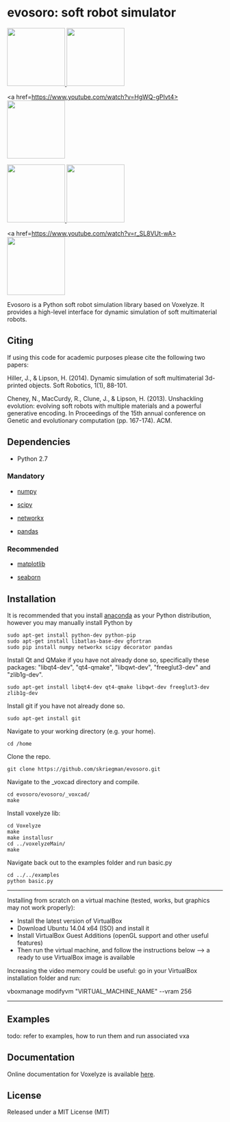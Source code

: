 evosoro: soft robot simulator
=======================================

<div class="row">
<a href=https://www.youtube.com/watch?v=XqIUJcuOgmwl>
<img src="http://seaborn.pydata.org/_static/hexbin_marginals_thumb.png" height="135" width="135">
</a>

<a href=https://youtu.be/EXuR_soDnFo>
<img src="http://seaborn.pydata.org/_static/anscombes_quartet_thumb.png" height="135" width="135">
</a>

<a href=https://www.youtube.com/watch?v=HgWQ-gPIvt4>
<img src="http://seaborn.pydata.org/_static/many_pairwise_correlations_thumb.png" height="135" width="135">
</a>

<a href=https://youtu.be/4ZqdvYrZ3ro>
<img src="http://seaborn.pydata.org/_static/many_facets_thumb.png" height="135" width="135">
</a>

<a href=https://youtu.be/Cw2SwPNwcfM>
<img src="http://seaborn.pydata.org/_static/scatterplot_matrix_thumb.png" height="135" width="135">
</a>

<a href=https://www.youtube.com/watch?v=r_SL8VUt-wA>
<img src="http://seaborn.pydata.org/_static/scatterplot_categorical_thumb.png" height="135" width="135">
</a>

</div>

Evosoro is a Python soft robot simulation library based on Voxelyze. It provides a high-level interface for dynamic simulation of soft multimaterial robots.






Citing
------

If using this code for academic purposes please cite the following two papers:

Hiller, J., & Lipson, H. (2014). 
Dynamic simulation of soft multimaterial 3d-printed objects. 
Soft Robotics, 1(1), 88-101.

Cheney, N., MacCurdy, R., Clune, J., & Lipson, H. (2013). 
Unshackling evolution: evolving soft robots with multiple materials and a powerful generative encoding. 
In Proceedings of the 15th annual conference on Genetic and evolutionary computation (pp. 167-174). ACM.


Dependencies
------------

- Python 2.7

### Mandatory

- [numpy](http://www.numpy.org/)

- [scipy](http://www.scipy.org/)

- [networkx](http://networkx.github.io/)

- [pandas](http://pandas.pydata.org/)

### Recommended

- [matplotlib](http://matplotlib.org/)

- [seaborn](http://seaborn.pydata.org/)


Installation
------------

<!--To install the released version, just do-->
    
<!--    pip install seaborn-->

<!--You may instead want to use the development version from Github, by running-->

<!--    pip install git+git://github.com/mwaskom/seaborn.git#egg=seaborn-->

It is recommended that you install [anaconda](https://docs.continuum.io/anaconda/install#) as your Python distribution, however you may manually install Python by

    sudo apt-get install python-dev python-pip
    sudo apt-get install libatlas-base-dev gfortran
    sudo pip install numpy networkx scipy decorator pandas

Install Qt and QMake if you have not already done so, specifically these packages: "libqt4-dev", "qt4-qmake", "libqwt-dev", "freeglut3-dev" and "zlib1g-dev".

    sudo apt-get install libqt4-dev qt4-qmake libqwt-dev freeglut3-dev zlib1g-dev


Install git if you have not already done so.

    sudo apt-get install git

Navigate to your working directory (e.g. your home).

    cd /home

Clone the repo.

    git clone https://github.com/skriegman/evosoro.git

Navigate to the _voxcad directory and compile.

    cd evosoro/evosoro/_voxcad/
    make

Install voxelyze lib:

    cd Voxelyze
    make
    make installusr
    cd ../voxelyzeMain/
    make

Navigate back out to the examples folder and run basic.py
    
    cd ../../examples
    python basic.py
    
    
------------------------------------
Installing from scratch on a virtual machine (tested, works, but graphics may not work properly):
- Install the latest version of VirtualBox
- Download Ubuntu 14.04 x64 (ISO) and install it
- Install VirtualBox Guest Additions (openGL support and other useful features)
- Then run the virtual machine, and follow the instructions below
--> a ready to use VirtualBox image is available

Increasing the video memory could be useful: go in your VirtualBox installation folder and run:

vboxmanage modifyvm "VIRTUAL_MACHINE_NAME" --vram 256

------------------------------------


Examples
--------

todo: refer to examples, how to run them and run associated vxa


Documentation
-------------

Online documentation for Voxelyze is available [here](http://jonhiller.github.io/Voxelyze/annotated.html).


License
-------

Released under a MIT License (MIT)



<!--Other papers-->

<!--Hiller, J., & Lipson, H. (2012). -->
<!--Automatic design and manufacture of soft robots. -->
<!--IEEE Transactions on Robotics, 28(2), 457-466.-->

<!--F. Corucci, N. Cheney, H. Lipson, C. Laschi, and J. Bongard, "Evolving swimming soft-bodied creatures", ALIFE XV, The Fifteenth International Conference on the Synthesis and Simulation of Living Systems, 2016 (late breaking abstract)-->
<!--https://youtu.be/4ZqdvYrZ3ro-->
<!--F. Corucci, N. Cheney, H. Lipson, C. Laschi, and J. Bongard, “Material properties affect evolution’s ability to exploit morphological computation in growing soft-bodied creatures,”  ALIFE XV, The Fifteenth International Conference on the Synthesis and Simulation of Living Systems, 2016-->
<!--https://youtu.be/Cw2SwPNwcfM-->





